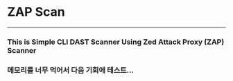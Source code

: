 # ZAP Scan
- - -
### This is Simple CLI DAST Scanner Using Zed Attack Proxy (ZAP) Scanner 
### 메모리를 너무 먹어서 다음 기회에 테스트...
